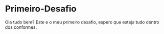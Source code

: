 # Primeiro-Desafio
Ola tudo bem?
Este e o meu primeiro desafio, espero que esteja tudo dentro dos conformes.